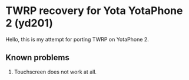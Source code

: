 # TWRP recovery for Yota YotaPhone 2 (yd201)

Hello, this is my attempt for porting TWRP on YotaPhone 2.

## Known problems

1.  Touchscreen does not work at all.
